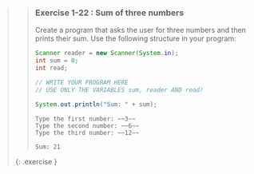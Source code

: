 >>### Exercise 1-22 : Sum of three numbers
>>
>>Create a program that asks the user for three numbers and then prints their sum. Use the following structure in your program:
>>```java
>>Scanner reader = new Scanner(System.in);
>>int sum = 0;
>>int read;
>>
>>// WRITE YOUR PROGRAM HERE
>>// USE ONLY THE VARIABLES sum, reader AND read!
>>
>>System.out.println("Sum: " + sum);
>>```
>>
>>```output
>>Type the first number: ~~3~~
>>Type the second number: ~~6~~
>>Type the third number: ~~12~~
>>
>>Sum: 21
>>```
>>
>{: .exercise }